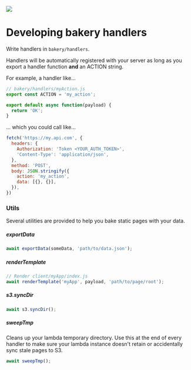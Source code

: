 ![](https://www.politico.com/interactives/cdn/images/badge.svg)

# Developing bakery handlers

Write handlers in `bakery/handlers`.

Handlers will be automatically registered with your server as long as you export a handler function **and** an ACTION string.

For example, a handler like...

```javascript
// bakery/handlers/myAction.js
export const ACTION = 'my_action';

export default async function(payload) {
  return 'OK';
}
```

... which you could call like...

```javascript
fetch('https://my.api.com', {
  headers: {
    Authorization: 'Token <YOUR_AUTH_TOKEN>',
    'Content-Type': 'application/json',
  },
  method: 'POST',
  body: JSON.stringify({
    action: 'my_action',
    data: [{}, {}],
  }),
})
```

### Utils

Several utilities are provided to help you bake static pages with your data.

##### exportData

```javascript
await exportData(someData, 'path/to/data.json');
```

##### renderTemplate

```javascript
// Render client/myApp/index.js
await renderTemplate('myApp', payload, 'path/to/page/root');
```

##### s3.syncDir

```javascript
await s3.syncDir();
```

##### sweepTmp

Cleans up your lambda temporary directory. Use this at the end of every handler to make sure your lambda instance doesn't retain or accidentally sync stale pages to S3.

```javascript
await sweepTmp();
```
